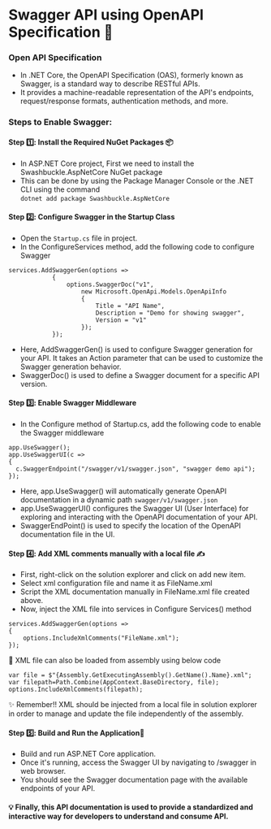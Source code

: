 # Swagger API using OpenAPI Specification :bookmark_tabs:
### Open API Specification
* In .NET Core, the OpenAPI Specification (OAS), formerly known as Swagger, is a standard way to describe RESTful APIs. 
* It provides a machine-readable representation of the API's endpoints, request/response formats, authentication methods, and more. <br>
### Steps to Enable Swagger: <br>
#### Step :one:: Install the Required NuGet Packages :package:
* In ASP.NET Core project, First we need to install the Swashbuckle.AspNetCore NuGet package
* This can be done by using the Package Manager Console or the .NET CLI using the command <br>
```dotnet add package Swashbuckle.AspNetCore ```
#### Step :two:: Configure Swagger in the Startup Class
* Open the ```Startup.cs``` file in project. 
* In the ConfigureServices method, add the following code to configure Swagger
```
services.AddSwaggerGen(options =>
            {
                options.SwaggerDoc("v1",
                    new Microsoft.OpenApi.Models.OpenApiInfo
                    {
                        Title = "API Name",
                        Description = "Demo for showing swagger",
                        Version = "v1"
                    });
            });
```
* Here, AddSwaggerGen() is used to configure Swagger generation for your API. It takes an Action parameter that can be used to customize the Swagger generation behavior.
* SwaggerDoc() is used to define a Swagger document for a specific API version.
#### Step :three:: Enable Swagger Middleware
* In the Configure method of Startup.cs, add the following code to enable the Swagger middleware
```
app.UseSwagger();
app.UseSwaggerUI(c =>
{
  c.SwaggerEndpoint("/swagger/v1/swagger.json", "swagger demo api");
});
```
* Here, app.UseSwagger() will automatically generate OpenAPI documentation in a dynamic path ```swagger/v1/swagger.json```
* app.UseSwaggerUI() configures the Swagger UI (User Interface) for exploring and interacting with the OpenAPI documentation of your API.
* SwaggerEndPoint() is used to specify the location of the OpenAPI documentation file in the UI.

#### Step :four:: Add XML comments manually with a local file :writing_hand:
* First, right-click on the solution explorer and click on add new item.
* Select xml configuration file and name it as FileName.xml
* Script the XML documentation manually in FileName.xml file created above.
* Now, inject the XML file into services in Configure Services() method
```
services.AddSwaggerGen(options =>
{
    options.IncludeXmlComments("FileName.xml"); 
});
```
:triangular_flag_on_post: XML file can also be loaded from assembly using below code
```
var file = $"{Assembly.GetExecutingAssembly().GetName().Name}.xml";
var filepath=Path.Combine(AppContext.BaseDirectory, file);
options.IncludeXmlComments(filepath);
```
:sparkles: Remember!! XML should be injected from a local file in solution explorer in order to manage and update the file independently of the assembly.


#### Step :five:: Build and Run the Application:rocket:
* Build and run ASP.NET Core application. 
* Once it's running, access the Swagger UI by navigating to /swagger in web browser. 
* You should see the Swagger documentation page with the available endpoints of your API.

#### :bulb: Finally, this API documentation is used to provide a standardized and interactive way for developers to understand and consume API.

